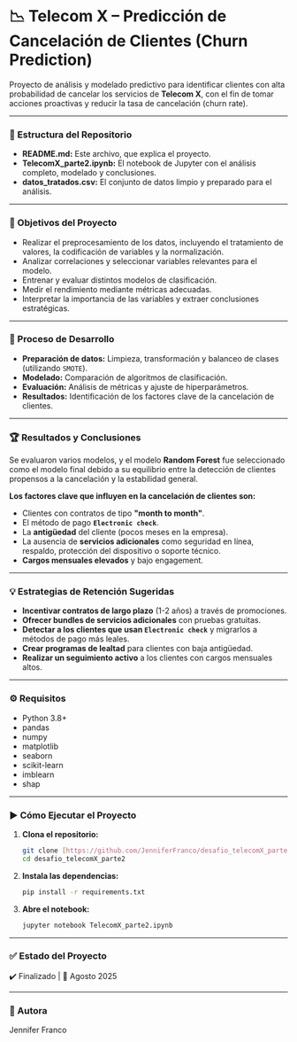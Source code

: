 # 📉 Telecom X – Predicción de Cancelación de Clientes (Churn Prediction)

Proyecto de análisis y modelado predictivo para identificar clientes con alta probabilidad de cancelar los servicios de **Telecom X**, con el fin de tomar acciones proactivas y reducir la tasa de cancelación (churn rate).

---

### 📁 Estructura del Repositorio

- **README.md:** Este archivo, que explica el proyecto.
- **TelecomX_parte2.ipynb:** El notebook de Jupyter con el análisis completo, modelado y conclusiones.
- **datos_tratados.csv:** El conjunto de datos limpio y preparado para el análisis.

---

### 🧠 Objetivos del Proyecto

- Realizar el preprocesamiento de los datos, incluyendo el tratamiento de valores, la codificación de variables y la normalización.
- Analizar correlaciones y seleccionar variables relevantes para el modelo.
- Entrenar y evaluar distintos modelos de clasificación.
- Medir el rendimiento mediante métricas adecuadas.
- Interpretar la importancia de las variables y extraer conclusiones estratégicas.

---

### 🧪 Proceso de Desarrollo

- **Preparación de datos:** Limpieza, transformación y balanceo de clases (utilizando `SMOTE`).
- **Modelado:** Comparación de algoritmos de clasificación.
- **Evaluación:** Análisis de métricas y ajuste de hiperparámetros.
- **Resultados:** Identificación de los factores clave de la cancelación de clientes.

---

### 🏆 Resultados y Conclusiones

Se evaluaron varios modelos, y el modelo **Random Forest** fue seleccionado como el modelo final debido a su equilibrio entre la detección de clientes propensos a la cancelación y la estabilidad general.

**Los factores clave que influyen en la cancelación de clientes son:**
- Clientes con contratos de tipo **"month to month"**.
- El método de pago **`Electronic check`**.
- La **antigüedad** del cliente (pocos meses en la empresa).
- La ausencia de **servicios adicionales** como seguridad en línea, respaldo, protección del dispositivo o soporte técnico.
- **Cargos mensuales elevados** y bajo engagement.

---

### 💡 Estrategias de Retención Sugeridas

- **Incentivar contratos de largo plazo** (1-2 años) a través de promociones.
- **Ofrecer bundles de servicios adicionales** con pruebas gratuitas.
- **Detectar a los clientes que usan `Electronic check`** y migrarlos a métodos de pago más leales.
- **Crear programas de lealtad** para clientes con baja antigüedad.
- **Realizar un seguimiento activo** a los clientes con cargos mensuales altos.

---

### ⚙️ Requisitos

- Python 3.8+
- pandas
- numpy
- matplotlib
- seaborn
- scikit-learn
- imblearn
- shap

---

### ▶️ Cómo Ejecutar el Proyecto

1.  **Clona el repositorio:**
    ```bash
    git clone [https://github.com/JenniferFranco/desafio_telecomX_parte2.git](https://github.com/JenniferFranco/desafio_telecomX_parte2.git)
    cd desafio_telecomX_parte2
    ```

2.  **Instala las dependencias:**
    ```bash
    pip install -r requirements.txt
    ```

3.  **Abre el notebook:**
    ```bash
    jupyter notebook TelecomX_parte2.ipynb
    ```

---

### ✅ Estado del Proyecto

✔️ Finalizado | 📅 Agosto 2025

---

### 🙇 Autora

Jennifer Franco
